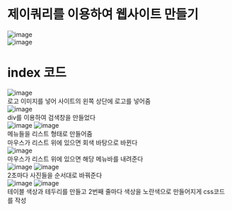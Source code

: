 # 제이쿼리를 이용하여 웹사이트 만들기
![image](https://user-images.githubusercontent.com/102035198/176817845-6ef39274-acf9-4863-b002-232e59aa7379.png)<br>
![image](https://user-images.githubusercontent.com/102035198/176816476-9ed221b1-b233-4516-a79e-4ee1a7c14873.png)<br>
# index 코드
![image](https://user-images.githubusercontent.com/102035198/176809084-49e1b972-0c62-4bc4-a995-36f7685f7568.png)<br>
로고 이미지를 넣어 사이트의 왼쪽 상단에 로고를 넣어줌<br>
![image](https://user-images.githubusercontent.com/102035198/176806484-e5fbfac6-708a-4dcf-aad7-7d78ece1f43d.png)<br>
div를 이용하여 검색창을 만들었다 <br>
![image](https://user-images.githubusercontent.com/102035198/176816210-71911ae5-a284-408e-97f2-6a5e27244823.png)
![image](https://user-images.githubusercontent.com/102035198/176817781-070ad882-5784-4a1d-96fa-4701c205fc74.png)<br>
메뉴들을 리스트 형태로 만들어줌<br>
마우스가 리스트 위에 있으면 회색 바탕으로 바뀐다<br>
![image](https://user-images.githubusercontent.com/102035198/176809365-343e7af5-a539-4c27-9318-1ca6496520f9.png)<br>
마우스가 리스트 위에 있으면 해당 메뉴바를 내려준다<br>
![image](https://user-images.githubusercontent.com/102035198/176809179-bf083527-58f9-49d1-82ae-268661a9be33.png)
![image](https://user-images.githubusercontent.com/102035198/176809319-0245a745-b4d3-40bb-b0ea-690a8ebf8555.png)<br>
2초마다 사진들을 순서대로 바꿔준다<br>
![image](https://user-images.githubusercontent.com/102035198/176816526-95af79c5-a4ba-44e7-8f66-28f06d052f0a.png)
![image](https://user-images.githubusercontent.com/102035198/176816625-8c13c4eb-101e-47b9-9257-908b5ee49927.png)<br>
테이블 색상과 테두리를 만들고 2번째 줄마다 색상을 노란색으로 만들어지게 css코드를 작성<br>

